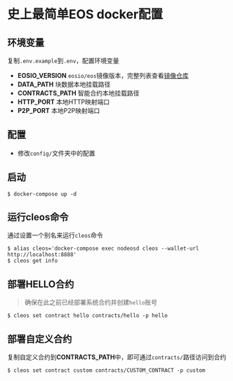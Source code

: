 # 史上最简单EOS docker配置

## 环境变量
复制`.env.example`到`.env`，配置环境变量
- **EOSIO_VERSION** `eosio/eos`镜像版本，完整列表查看[镜像仓库](https://hub.docker.com/r/eosio/eos/tags/)
- **DATA_PATH** 块数据本地挂载路径
- **CONTRACTS_PATH** 智能合约本地挂载路径
- **HTTP_PORT** 本地HTTP映射端口
- **P2P_PORT** 本地P2P映射端口

## 配置
- 修改`config/`文件夹中的配置

## 启动
```shell
$ docker-compose up -d
```

## 运行cleos命令
通过设置一个别名来运行`cleos`命令
```shell
$ alias cleos='docker-compose exec nodeosd cleos --wallet-url http://localhost:8888'
$ cleos get info
```

## 部署HELLO合约
> 确保在此之前已经部署系统合约并创建`hello`账号
```shell
$ cleos set contract hello contracts/hello -p hello
```

## 部署自定义合约
复制自定义合约到**CONTRACTS_PATH**中，即可通过`contracts/`路径访问到合约
```shell
$ cleos set contract custom contracts/CUSTOM_CONTRACT -p custom
```